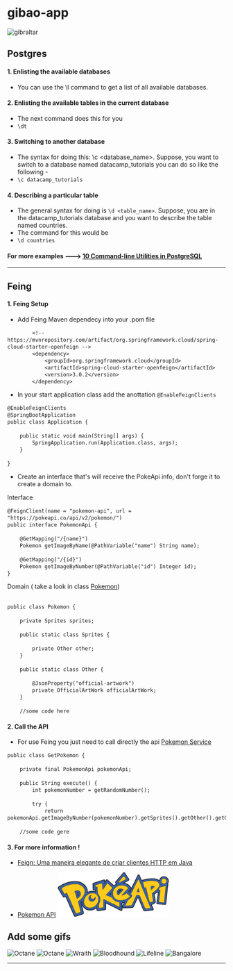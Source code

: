 # gibao-app
![gibraltar](https://i.imgur.com/VpZHPVY.jpg)


## Postgres

#### 1. Enlisting the available databases
 - You can use the \l command to get a list of all available databases.

#### 2. Enlisting the available tables in the current database
- The next command does this for you 
- ```\dt ```

#### 3. Switching to another database
- The syntax for doing this: \c <database_name>. Suppose, you want to switch to a database named datacamp_tutorials you can do so like the following -
- ```\c datacamp_tutorials``` 


#### 4. Describing a particular table
 - The general syntax for doing is ```\d <table_name>```. Suppose, you are in the datacamp_tutorials database and you want to describe the table named countries. 
 - The command for this would be 
 - ```\d countries ```

 #### For more examples ---> [10 Command-line Utilities in PostgreSQL](https://www.datacamp.com/community/tutorials/10-command-line-utilities-postgresql?utm_source=adwords_ppc&utm_campaignid=1455363063&utm_adgroupid=65083631748&utm_device=c&utm_keyword=&utm_matchtype=b&utm_network=g&utm_adpostion=&utm_creative=332602034361&utm_targetid=aud-392016246653:dsa-429603003980&utm_loc_interest_ms=&utm_loc_physical_ms=1001773&gclid=Cj0KCQiAnKeCBhDPARIsAFDTLTIrlsOiY9m31jKm5SeMNVmaG4bMojBbJlhKQAVyLgdV5ueb_xYd3cgaAvm-EALw_wcB)

---


## Feing

#### 1. Feing Setup
- Add Feing Maven dependecy into your .pom file
```
        <!-- https://mvnrepository.com/artifact/org.springframework.cloud/spring-cloud-starter-openfeign -->
        <dependency>
            <groupId>org.springframework.cloud</groupId>
            <artifactId>spring-cloud-starter-openfeign</artifactId>
            <version>3.0.2</version>
        </dependency>
```
- In your start application class add the anottation `@EnableFeignClients`
```
@EnableFeignClients
@SpringBootApplication
public class Application {

    public static void main(String[] args) {
        SpringApplication.run(Application.class, args);
    }

}
```
- Create an interface that's will receive the PokeApi info, don't forge it to create a domain to.

Interface
```
@FeignClient(name = "pokemon-api", url = "https://pokeapi.co/api/v2/pokemon/")
public interface PokemonApi {

    @GetMapping("/{name}")
    Pokemon getImageByName(@PathVariable("name") String name);

    @GetMapping("/{id}")
    Pokemon getImageByNumber(@PathVariable("id") Integer id);
}
```

Domain ( take a look in class [Pokemon](https://github.com/angelozero/gibao-app/blob/master/src/main/java/com/angelozero/gibao/app/domain/Pokemon.java))
```

public class Pokemon {

    private Sprites sprites;

    public static class Sprites {

        private Other other;
    }

    public static class Other {

        @JsonProperty("official-artwork")
        private OfficialArtWork officialArtWork;
    }

    //some code here
```

#### 2. Call the API
- For use Feing you just need to call directly the api [Pokemon Service](https://github.com/angelozero/gibao-app/blob/master/src/main/java/com/angelozero/gibao/app/usecase/GetPokemon.java)

```
public class GetPokemon {

    private final PokemonApi pokemonApi;

    public String execute() {
        int pokemonNumber = getRandomNumber();

        try {
            return pokemonApi.getImageByNumber(pokemonNumber).getSprites().getOther().getOfficialArtWork().getFrontDefault();

    //some code gere

```
#### 3. For more information !
- [Feign: Uma maneira elegante de criar clientes HTTP em Java](https://felixgilioli.medium.com/feign-uma-maneira-elegante-de-criar-clientes-http-em-java-c7c13c318cbe)


- [Pokemon API](https://pokeapi.co/) ![Pikachu](https://raw.githubusercontent.com/PokeAPI/media/master/logo/pokeapi_256.png)


## Add some gifs


 ![Octane](https://pa1.narvii.com/7219/3f6de78829849bb2c2425f764f9bde7ae52848e8r1-256-256_hq.gif)
 ![Octane](https://pa1.narvii.com/7219/04dd0e9ac40347ac391d9ba6323f6b822f182831r1-256-256_hq.gif)
 ![Wraith](https://64.media.tumblr.com/dfdf88c6295f4534e1b8e25b41b06b87/tumblr_przfnw4o471seajk2_400.png)
 ![Bloodhound](https://64.media.tumblr.com/2e397b84b9f4880b0f8c0954d04d3236/tumblr_przfnwsVdb1seajk2_400.png)
 ![Lifeline](https://64.media.tumblr.com/97e8abc9981caa9112a345f5c751db73/tumblr_przfnw2Nmo1seajk2_400.png)
 ![Bangalore](https://64.media.tumblr.com/cd94a364139ea43ba9fab89bb03bb6c3/tumblr_przfnwprJW1seajk2_400.png)
 
---
